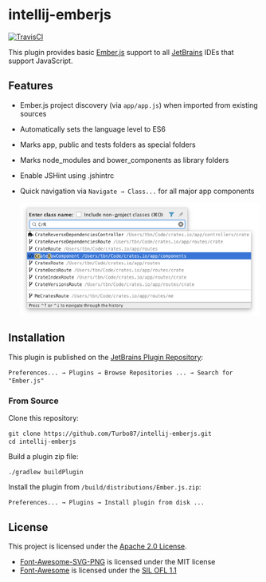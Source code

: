
intellij-emberjs
===============================================================================

[![TravisCI](https://img.shields.io/travis/Turbo87/intellij-emberjs/master.svg?label=TravisCI)](https://travis-ci.org/Turbo87/intellij-emberjs/)

This plugin provides basic [Ember.js](http://emberjs.com/) support to all
[JetBrains](https://www.jetbrains.com/) IDEs that support JavaScript.


Features
-------------------------------------------------------------------------------

- Ember.js project discovery (via <code>app/app.js</code>) when imported from
  existing sources
- Automatically sets the language level to ES6
- Marks app, public and tests folders as special folders
- Marks node_modules and bower_components as library folders
- Enable JSHint using .jshintrc
- Quick navigation via `Navigate → Class...` for all major app components

  ![Navigate → Class...](doc/goto-class.png)


Installation
-------------------------------------------------------------------------------

This plugin is published on the
[JetBrains Plugin Repository](https://plugins.jetbrains.com/plugin/8049): 

    Preferences... → Plugins → Browse Repositories ... → Search for "Ember.js"


### From Source

Clone this repository:

    git clone https://github.com/Turbo87/intellij-emberjs.git
    cd intellij-emberjs

Build a plugin zip file:

    ./gradlew buildPlugin

Install the plugin from `/build/distributions/Ember.js.zip`:

    Preferences... → Plugins → Install plugin from disk ...


License
-------------------------------------------------------------------------------

This project is licensed under the [Apache 2.0 License](LICENSE).

- [Font-Awesome-SVG-PNG](https://github.com/encharm/Font-Awesome-SVG-PNG) is licensed under the MIT license
- [Font-Awesome](http://fontawesome.io/) is licensed under the [SIL OFL 1.1](http://scripts.sil.org/OFL)
